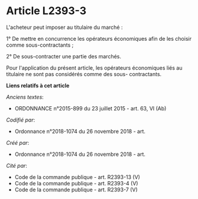 # Article L2393-3

L'acheteur peut imposer au titulaire du marché :

1° De mettre en concurrence les opérateurs économiques afin de les choisir comme sous-contractants ;

2° De sous-contracter une partie des marchés.

Pour l'application du présent article, les opérateurs économiques liés au titulaire ne sont pas considérés comme des sous-
contractants.

**Liens relatifs à cet article**

_Anciens textes_:

  - ORDONNANCE n°2015-899 du 23 juillet 2015 - art. 63, VI (Ab)

_Codifié par_:

  - Ordonnance n°2018-1074 du 26 novembre 2018 - art.

_Créé par_:

  - Ordonnance n°2018-1074 du 26 novembre 2018 - art.

_Cité par_:

  - Code de la commande publique - art. R2393-13 (V)
  - Code de la commande publique - art. R2393-4 (V)
  - Code de la commande publique - art. R2393-7 (V)
